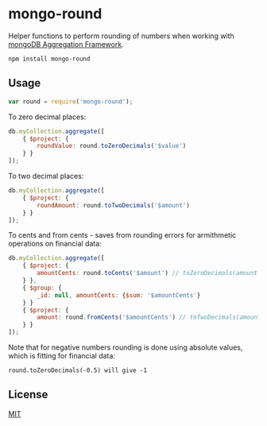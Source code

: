 # mongo-round

Helper functions to perform rounding of numbers when working with [mongoDB Aggregation Framework](http://docs.mongodb.org/manual/aggregation).

	npm install mongo-round

## Usage

```javascript
var round = require('mongo-round');
```
To zero decimal places:
```javascript
db.myCollection.aggregate([
	{ $project: {
		roundValue: round.toZeroDecimals('$value')
	} }
]);
```
To two decimal places:
```javascript
db.myCollection.aggregate([
	{ $project: {
		roundAmount: round.toTwoDecimals('$amount')
	} }
]);
```
To cents and from cents - saves from rounding errors for armithmetic operations on financial data:
```javascript
db.myCollection.aggregate([
	{ $project: {
		amountCents: round.toCents('$amount') // toZeroDecimals(amount * 100)
	} },
	{ $group: {
		_id: null, amountCents: {$sum: '$amountCents'}
	} }
	{ $project: {
    	amount: round.fromCents('$amountCents') // toTwoDecimals(amount / 100)
    } }
]);
```

Note that for negative numbers rounding is done using absolute values, which is fitting for financial data:
```
round.toZeroDecimals(-0.5) will give -1
```

## License

[MIT](http://opensource.org/licenses/MIT)
